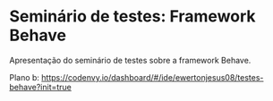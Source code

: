 # Seminário de testes: Framework Behave

Apresentação do seminário de testes sobre a framework Behave.

Plano b: https://codenvy.io/dashboard/#/ide/ewertonjesus08/testes-behave?init=true
